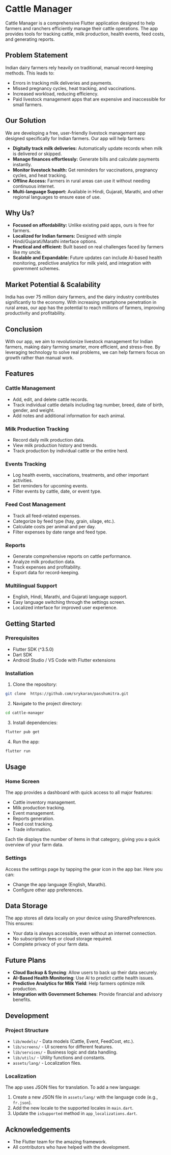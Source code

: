 # Cattle Manager

Cattle Manager is a comprehensive Flutter application designed to help farmers and ranchers efficiently manage their cattle operations. The app provides tools for tracking cattle, milk production, health events, feed costs, and generating reports.

## Problem Statement
Indian dairy farmers rely heavily on traditional, manual record-keeping methods. This leads to:
- Errors in tracking milk deliveries and payments.
- Missed pregnancy cycles, heat tracking, and vaccinations.
- Increased workload, reducing efficiency.
- Paid livestock management apps that are expensive and inaccessible for small farmers.

## Our Solution
We are developing a free, user-friendly livestock management app designed specifically for Indian farmers. Our app will help farmers:
- **Digitally track milk deliveries:** Automatically update records when milk is delivered or skipped.
- **Manage finances effortlessly:** Generate bills and calculate payments instantly.
- **Monitor livestock health:** Get reminders for vaccinations, pregnancy cycles, and heat tracking.
- **Offline Access:** Farmers in rural areas can use it without needing continuous internet.
- **Multi-language Support:** Available in Hindi, Gujarati, Marathi, and other regional languages to ensure ease of use.

## Why Us?
- **Focused on affordability:** Unlike existing paid apps, ours is free for farmers.
- **Localized for Indian farmers:** Designed with simple Hindi/Gujarati/Marathi interface options.
- **Practical and efficient:** Built based on real challenges faced by farmers like my uncle.
- **Scalable and Expandable:** Future updates can include AI-based health monitoring, predictive analytics for milk yield, and integration with government schemes.

## Market Potential & Scalability
India has over 75 million dairy farmers, and the dairy industry contributes significantly to the economy. With increasing smartphone penetration in rural areas, our app has the potential to reach millions of farmers, improving productivity and profitability.

## Conclusion
With our app, we aim to revolutionize livestock management for Indian farmers, making dairy farming smarter, more efficient, and stress-free. By leveraging technology to solve real problems, we can help farmers focus on growth rather than manual work.

## Features

### Cattle Management
- Add, edit, and delete cattle records.
- Track individual cattle details including tag number, breed, date of birth, gender, and weight.
- Add notes and additional information for each animal.

### Milk Production Tracking
- Record daily milk production data.
- View milk production history and trends.
- Track production by individual cattle or the entire herd.

### Events Tracking
- Log health events, vaccinations, treatments, and other important activities.
- Set reminders for upcoming events.
- Filter events by cattle, date, or event type.

### Feed Cost Management
- Track all feed-related expenses.
- Categorize by feed type (hay, grain, silage, etc.).
- Calculate costs per animal and per day.
- Filter expenses by date range and feed type.

### Reports
- Generate comprehensive reports on cattle performance.
- Analyze milk production data.
- Track expenses and profitability.
- Export data for record-keeping.

### Multilingual Support
- English, Hindi, Marathi, and Gujarati language support.
- Easy language switching through the settings screen.
- Localized interface for improved user experience.

## Getting Started

### Prerequisites
- Flutter SDK (^3.5.0)
- Dart SDK
- Android Studio / VS Code with Flutter extensions

### Installation
1. Clone the repository:
```bash
git clone  https://github.com/srykaran/passhumitra.git 
```
2. Navigate to the project directory:
```bash
cd cattle-manager
```
3. Install dependencies:
```bash
flutter pub get
```
4. Run the app:
```bash
flutter run
```

## Usage

### Home Screen
The app provides a dashboard with quick access to all major features:
- Cattle inventory management.
- Milk production tracking.
- Event management.
- Reports generation.
- Feed cost tracking.
- Trade information.

Each tile displays the number of items in that category, giving you a quick overview of your farm data.

### Settings
Access the settings page by tapping the gear icon in the app bar. Here you can:
- Change the app language (English, Marathi).
- Configure other app preferences.

## Data Storage
The app stores all data locally on your device using SharedPreferences. This ensures:
- Your data is always accessible, even without an internet connection.
- No subscription fees or cloud storage required.
- Complete privacy of your farm data.

## Future Plans
- **Cloud Backup & Syncing**: Allow users to back up their data securely.
- **AI-Based Health Monitoring**: Use AI to predict cattle health issues.
- **Predictive Analytics for Milk Yield**: Help farmers optimize milk production.
- **Integration with Government Schemes**: Provide financial and advisory benefits.

## Development

### Project Structure
- `lib/models/` - Data models (Cattle, Event, FeedCost, etc.).
- `lib/screens/` - UI screens for different features.
- `lib/services/` - Business logic and data handling.
- `lib/utils/` - Utility functions and constants.
- `assets/lang/` - Localization files.

### Localization
The app uses JSON files for translation. To add a new language:
1. Create a new JSON file in `assets/lang/` with the language code (e.g., `fr.json`).
2. Add the new locale to the supported locales in `main.dart`.
3. Update the `isSupported` method in `app_localizations.dart`.



## Acknowledgements
- The Flutter team for the amazing framework.
- All contributors who have helped with the development.

